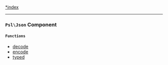 <!--
    This markdown file was generated using `docs/documenter.php`.

    Any edits to it will likely be lost.
-->

[*index](./../README.md)

---

### `Psl\Json` Component

#### `Functions`

- [decode](./../../src/Psl/Json/decode.php#L24)
- [encode](./../../src/Psl/Json/encode.php#L27)
- [typed](./../../src/Psl/Json/typed.php#L22)


